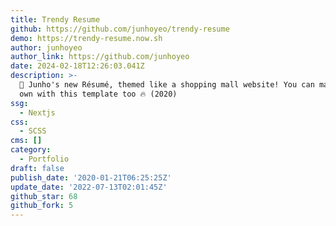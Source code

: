 ```yaml
---
title: Trendy Resume
github: https://github.com/junhoyeo/trendy-resume
demo: https://trendy-resume.now.sh
author: junhoyeo
author_link: https://github.com/junhoyeo
date: 2024-02-18T12:26:03.041Z
description: >-
  👋 Junho's new Résumé, themed like a shopping mall website! You can make your
  own with this template too 🔥 (2020)
ssg:
  - Nextjs
css:
  - SCSS
cms: []
category:
  - Portfolio
draft: false
publish_date: '2020-01-21T06:25:25Z'
update_date: '2022-07-13T02:01:45Z'
github_star: 68
github_fork: 5
---
```

